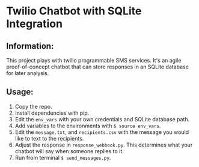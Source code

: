 # Twilio Chatbot with SQLite Integration

## Information:

This project plays with twilio programmable SMS services. It's an agile proof-of-concept chatbot that can store responses in an SQLite database for later analysis.

## Usage:

1. Copy the repo.
2. Install dependencies with pip.
3. Edit the `env_vars` with your own credentials and SQLite database path.
4. Add variables to the environments with `$ source env_vars`.
5. Edit the `message.txt`, and `recipients.csv` with the message you would like to text to the recipients.
6. Adjust the response in `response_webhook.py`. This determines what your chatbot will say when someone replies to it.
7. Run from terminal `$ send_messages.py`.